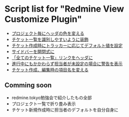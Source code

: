 # Script list for "Redmine View Customize Plugin"

* [プロジェクト毎にヘッダの色を変える](https://github.com/onozaty/redmine-view-customize-scripts/blob/master/change_header_color_by_project.css)
* [チケット一覧を識別しやすいように装飾](https://github.com/onozaty/redmine-view-customize-scripts/blob/master/decorate_issue_list.css)
* [チケット作成時にトラッカーに応じてデフォルト値を設定](https://github.com/onozaty/redmine-view-customize-scripts/blob/master/set_default_value_at_change_tracker.js)
* [サイドバーを開閉式に](https://github.com/onozaty/redmine-view-customize-scripts/blob/master/toggle_sidebar.js)
* [「全てのチケット一覧」リンクをヘッダに](https://github.com/onozaty/redmine-view-customize-scripts/blob/master/add_issues_link_on_header.js)
* [進行中にもかかわらず担当者が未設定の場合に警告を表示](https://github.com/onozaty/redmine-view-customize-scripts/blob/master/show_alert_if_not_assign.js)
* [チケット作成、編集時の項目名を変える](https://github.com/onozaty/redmine-view-customize-scripts/blob/master/show_alert_if_not_assign.js)


## Comming soon

* redmine.tokyo勉強会で紹介したもの全部
* プロジェクト一覧で折り畳み表示
* チケット新規作成時に担当者のデフォルトを自分自身に
